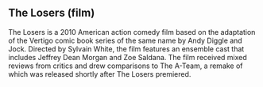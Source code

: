 ## The Losers (film)

The Losers is a 2010 American action comedy film based on the adaptation of the Vertigo comic book series of the same name by Andy Diggle and Jock. Directed by Sylvain White, the film features an ensemble cast that includes Jeffrey Dean Morgan and Zoe Saldana.
The film received mixed reviews from critics and drew comparisons to The A-Team, a remake of which was released shortly after The Losers premiered.